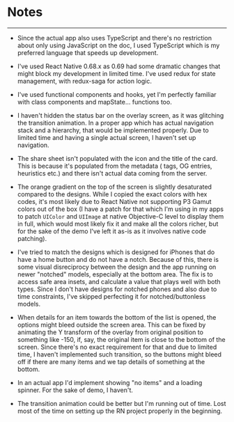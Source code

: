# Notes
--------

- Since the actual app also uses TypeScript and there's no restriction about only using JavaScript on the doc, I used TypeScript which is my preferred language that speeds up development.

- I've used React Native 0.68.x as 0.69 had some dramatic changes that might block my development in limited time. I've used redux for state management, with redux-saga for action logic.

- I've used functional components and hooks, yet I'm perfectly familiar with class components and mapState... functions too.

- I haven't hidden the status bar on the overlay screen, as it was glitching the transition animation. In a proper app which has actual navigation stack and a hierarchy, that would be implemented properly. Due to limited time and having a single actual screen, I haven't set up navigation.

- The share sheet isn't populated with the icon and the title of the card. This is because it's populated from the metadata (<meta> tags, OG entries, heuristics etc.) and there isn't actual data coming from the server.

- The orange gradient on the top of the screen is slightly desaturated compared to the designs. While I copied the exact colors with hex codes, it's most likely due to React Native not supporting P3 Gamut colors out of the box (I have a patch for that which I'm using in my apps to patch `UIColor` and `UIImage` at native Objective-C level to display them in full, which would most likely fix it and make all the colors richer, but for the sake of the demo I've left it as-is as it involves native code patching).

- I've tried to match the designs which is designed for iPhones that do have a home button and do not have a notch. Because of this, there is some visual disreciprocy between the design and the app running on newer "notched" models, especially at the bottom area. The fix is to access safe area insets, and calculate a value that plays well with both types. Since I don't have designs for notched phones and also due to time constraints, I've skipped perfecting it for notched/buttonless models.

- When details for an item towards the bottom of the list is opened, the options might bleed outside the screen area. This can be fixed by animating the Y transform of the overlay from original position to something like -150, if, say, the original item is close to the bottom of the screen. Since there's no exact requirement for that and due to limited time, I haven't implemented such transition, so the buttons might bleed off if there are many items and we tap details of something at the bottom.

- In an actual app I'd implement showing "no items" and a loading spinner. For the sake of demo, I haven't.

- The transition animation could be better but I'm running out of time. Lost most of the time on setting up the RN project properly in the beginning.